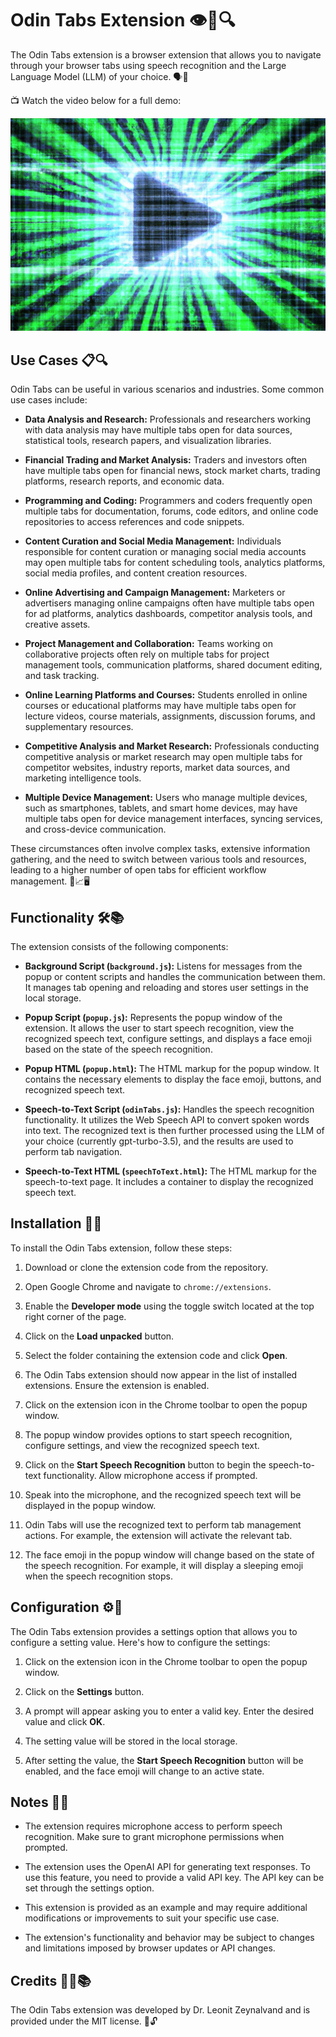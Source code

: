 # Odin Tabs Extension 👁️🎤🔍

The Odin Tabs extension is a browser extension that allows you to navigate through your browser tabs using speech recognition and the Large Language Model (LLM) of your choice. 🗣️💬

📺 Watch the video below for a full demo:

[![Demo Video](img/play.png)](https://www.youtube.com/watch?v=2lvl9aD4VXw)

## Use Cases 📋🔍

Odin Tabs can be useful in various scenarios and industries. Some common use cases include:

- **Data Analysis and Research:** Professionals and researchers working with data analysis may have multiple tabs open for data sources, statistical tools, research papers, and visualization libraries.

- **Financial Trading and Market Analysis:** Traders and investors often have multiple tabs open for financial news, stock market charts, trading platforms, research reports, and economic data.

- **Programming and Coding:** Programmers and coders frequently open multiple tabs for documentation, forums, code editors, and online code repositories to access references and code snippets.

- **Content Curation and Social Media Management:** Individuals responsible for content curation or managing social media accounts may open multiple tabs for content scheduling tools, analytics platforms, social media profiles, and content creation resources.

- **Online Advertising and Campaign Management:** Marketers or advertisers managing online campaigns often have multiple tabs open for ad platforms, analytics dashboards, competitor analysis tools, and creative assets.

- **Project Management and Collaboration:** Teams working on collaborative projects often rely on multiple tabs for project management tools, communication platforms, shared document editing, and task tracking.

- **Online Learning Platforms and Courses:** Students enrolled in online courses or educational platforms may have multiple tabs open for lecture videos, course materials, assignments, discussion forums, and supplementary resources.

- **Competitive Analysis and Market Research:** Professionals conducting competitive analysis or market research may open multiple tabs for competitor websites, industry reports, market data sources, and marketing intelligence tools.

- **Multiple Device Management:** Users who manage multiple devices, such as smartphones, tablets, and smart home devices, may have multiple tabs open for device management interfaces, syncing services, and cross-device communication.

These circumstances often involve complex tasks, extensive information gathering, and the need to switch between various tools and resources, leading to a higher number of open tabs for efficient workflow management. 💼📈🖥️

## Functionality 🛠️📚

The extension consists of the following components:

- **Background Script (`background.js`):** Listens for messages from the popup or content scripts and handles the communication between them. It manages tab opening and reloading and stores user settings in the local storage.

- **Popup Script (`popup.js`):** Represents the popup window of the extension. It allows the user to start speech recognition, view the recognized speech text, configure settings, and displays a face emoji based on the state of the speech recognition.

- **Popup HTML (`popup.html`):** The HTML markup for the popup window. It contains the necessary elements to display the face emoji, buttons, and recognized speech text.

- **Speech-to-Text Script (`odinTabs.js`):** Handles the speech recognition functionality. It utilizes the Web Speech API to convert spoken words into text. The recognized text is then further processed using the LLM of your choice (currently gpt-turbo-3.5), and the results are used to perform tab navigation.

- **Speech-to-Text HTML (`speechToText.html`):** The HTML markup for the speech-to-text page. It includes a container to display the recognized speech text.

## Installation 🚀🔧

To install the Odin Tabs extension, follow these steps:

1. Download or clone the extension code from the repository.

2. Open Google Chrome and navigate to `chrome://extensions`.

3. Enable the **Developer mode** using the toggle switch located at the top right corner of the page.

4. Click on the **Load unpacked** button.

5. Select the folder containing the extension code and click **Open**.

6. The Odin Tabs extension should now appear in the list of installed extensions. Ensure the extension is enabled.

7. Click on the extension icon in the Chrome toolbar to open the popup window.

8. The popup window provides options to start speech recognition, configure settings, and view the recognized speech text.

9. Click on the **Start Speech Recognition** button to begin the speech-to-text functionality. Allow microphone access if prompted.

10. Speak into the microphone, and the recognized speech text will be displayed in the popup window.

11. Odin Tabs will use the recognized text to perform tab management actions. For example, the extension will activate the relevant tab.

12. The face emoji in the popup window will change based on the state of the speech recognition. For example, it will display a sleeping emoji when the speech recognition stops.

## Configuration ⚙️🔧

The Odin Tabs extension provides a settings option that allows you to configure a setting value. Here's how to configure the settings:

1. Click on the extension icon in the Chrome toolbar to open the popup window.

2. Click on the **Settings** button.

3. A prompt will appear asking you to enter a valid key. Enter the desired value and click **OK**.

4. The setting value will be stored in the local storage.

5. After setting the value, the **Start Speech Recognition** button will be enabled, and the face emoji will change to an active state.

## Notes 📝🚀

- The extension requires microphone access to perform speech recognition. Make sure to grant microphone permissions when prompted.

- The extension uses the OpenAI API for generating text responses. To use this feature, you need to provide a valid API key. The API key can be set through the settings option.

- This extension is provided as an example and may require additional modifications or improvements to suit your specific use case.

- The extension's functionality and behavior may be subject to changes and limitations imposed by browser updates or API changes.

## Credits 👨‍💻📚

The Odin Tabs extension was developed by Dr. Leonit Zeynalvand and is provided under the MIT license. 📜🔓
